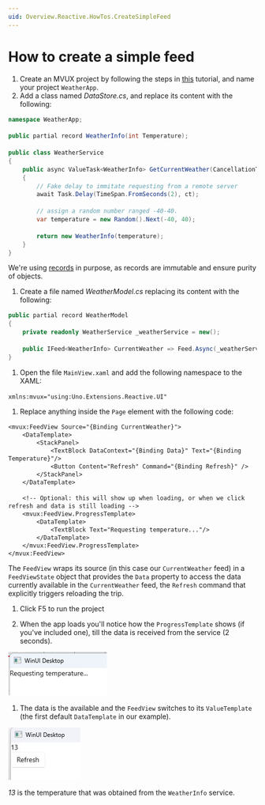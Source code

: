 ```yaml
---
uid: Overview.Reactive.HowTos.CreateSimpleFeed
---
```


# How to create a simple feed

1. Create an MVUX project by following the steps in [this](CreateMvuxProject.md) tutorial, and name your project `WeatherApp`.
1. Add a class named *DataStore.cs*, and replace its content with the following:

  ```c#
  namespace WeatherApp;

  public partial record WeatherInfo(int Temperature);

  public class WeatherService
  {       
      public async ValueTask<WeatherInfo> GetCurrentWeather(CancellationToken ct)
      {
          // Fake delay to immitate requesting from a remote server
          await Task.Delay(TimeSpan.FromSeconds(2), ct);

          // assign a random number ranged -40-40.
          var temperature = new Random().Next(-40, 40);

          return new WeatherInfo(temperature);
      }
  }
  ```

  We're using [records](https://learn.microsoft.com/en-us/dotnet/csharp/language-reference/builtin-types/record) in purpose,
  as records are immutable and ensure purity of objects.

1. Create a file named *WeatherModel.cs* replacing its content with the following:

```c#
public partial record WeatherModel
{
    private readonly WeatherService _weatherService = new();
    
    public IFeed<WeatherInfo> CurrentWeather => Feed.Async(_weatherService.GetCurrentWeather);
}
```

1. Open the file `MainView.xaml` and add the following namespace to the XAML:

`xmlns:mvux="using:Uno.Extensions.Reactive.UI"`

1. Replace anything inside the `Page` element with the following code:

```xaml
<mvux:FeedView Source="{Binding CurrentWeather}">
    <DataTemplate>
        <StackPanel>
            <TextBlock DataContext="{Binding Data}" Text="{Binding Temperature}"/>
            <Button Content="Refresh" Command="{Binding Refresh}" />
        </StackPanel>
    </DataTemplate>

    <!-- Optional: this will show up when loading, or when we click refresh and data is still loading -->    
    <mvux:FeedView.ProgressTemplate>
        <DataTemplate>            
            <TextBlock Text="Requesting temperature..."/>
        </DataTemplate>
    </mvux:FeedView.ProgressTemplate>
</mvux:FeedView>
```

The `FeedView` wraps its source (in this case our `CurrentWeather` feed) in a `FeedViewState` object
that provides the `Data` property to access the data currently available in the `CurrentWeather` feed,
the `Refresh` command that explicitly triggers reloading the trip.

1. Click F5 to run the project

1. When the app loads you'll notice how the `ProgressTemplate` shows (if you've included one), till the data is received from the service (2 seconds).

![](Assets/WeatherApp-1.jpg)

1. The data is the available and the `FeedView` switches to its `ValueTemplate` (the first default `DataTemplate` in our example).

![](Assets/WeatherApp-2.jpg)

*13* is the temperature that was obtained from the `WeatherInfo` service.
